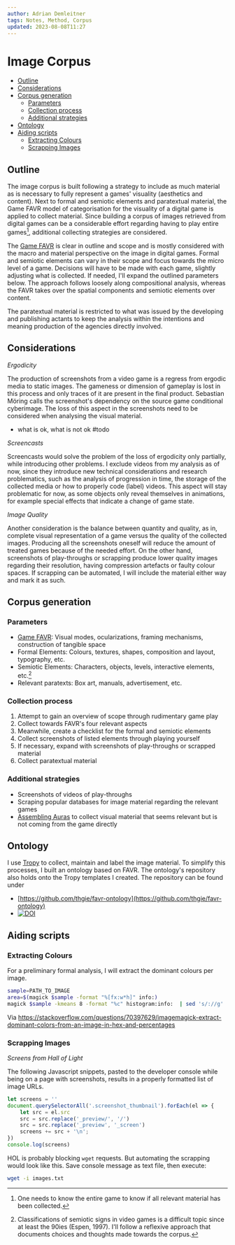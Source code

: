 ```yaml
---
author: Adrian Demleitner
tags: Notes, Method, Corpus
updated: 2023-08-08T11:27
---
```

# Image Corpus 

- [Outline](#outline)
- [Considerations](#considerations)
- [Corpus generation](#corpus-generation)
	- [Parameters](#parameters)
	- [Collection process](#collection-process)
	- [Additional strategies](#additional-strategies)
- [Ontology](#ontology)
- [Aiding scripts](#aiding-scripts)
	- [Extracting Colours](#extracting-colours)
	- [Scrapping Images](#scrapping-images)

## Outline
The image corpus is built following a strategy to include as much material as is necessary to fully represent a games' visuality (aesthetics and content). Next to formal and semiotic elements and paratextual material, the Game FAVR model of categorisation for the visuality of a digital game is applied to collect material. Since building a corpus of images retrieved from digital games can be a considerable effort regarding having to play entire games[^1], additional collecting strategies are considered.

The [Game FAVR](notes/Game%20FAVR.md) is clear in outline and scope and is mostly considered with the macro and material perspective on the image in digital games. Formal and semiotic elements can vary in their scope and focus towards the micro level of a game. Decisions will have to be made with each game, slightly adjusting what is collected. If needed, I'll expand the outlined parameters below. The approach follows loosely along compositional analysis, whereas the FAVR takes over the spatial components and semiotic elements over content.

The paratextual material is restricted to what was issued by the developing and publishing actants to keep the analysis within the intentions and meaning production of the agencies directly involved.

## Considerations
*Ergodicity*

The production of screenshots from a video game is a regress from ergodic media to static images. The gameness or dimension of gameplay is lost in this process and only traces of it are present in the final product. Sebastian Möring calls the screenshot's dependency on the source game conditional cyberimage. The loss of this aspect in the screenshots need to be considered when analysing the visual material.

- what is ok, what is not ok #todo

*Screencasts*

Screencasts would solve the problem of the loss of ergodicity only partially, while introducing other problems. I exclude videos from my analysis as of now, since they introduce new technical considerations and research problematics, such as the analysis of progression in time, the storage of the collected media or how to properly code (label) videos. This aspect will stay problematic for now, as some objects only reveal themselves in animations, for example special effects that indicate a change of game state.

*Image Quality*

Another consideration is the balance between quantity and quality, as in, complete visual representation of a game versus the quality of the collected images. Producing all the screenshots oneself will reduce the amount of treated games because of the needed effort. On the other hand, screenshots of play-throughs or scrapping produce lower quality images regarding their resolution, having compression artefacts or faulty colour spaces. If scrapping can be automated, I will include the material either way and mark it as such.

## Corpus generation
### Parameters
- [Game FAVR](notes/Game%20FAVR.md): Visual modes, ocularizations, framing mechanisms, construction of tangible space
- Formal Elements: Colours, textures, shapes, composition and layout, typography, etc.
- Semiotic Elements: Characters, objects, levels, interactive elements, etc.[^2]
- Relevant paratexts: Box art, manuals, advertisement, etc.

### Collection process
1. Attempt to gain an overview of scope through rudimentary game play
2. Collect towards FAVR's four relevant aspects
3. Meanwhile, create a checklist for the formal and semiotic elements
4. Collect screenshots of listed elements through playing yourself
5. If necessary, expand with screenshots of play-throughs or scrapped material
6. Collect paratextual material

### Additional strategies
- Screenshots of videos of play-throughs
- Scraping popular databases for image material regarding the relevant games
- [Assembling Auras](literature/guay-belangerAssemblingAurasMethodology2022.md) to collect visual material that seems relevant but is not coming from the game directly

## Ontology
I use [Tropy](https://www.tropy.org/) to collect, maintain and label the image material. To simplify this processes, I built an ontology based on FAVR. The ontology's repository also holds onto the Tropy templates I created. The repository can be found under

- [https://github.com/thgie/favr-ontology](https://github.com/thgie/favr-ontology)
- [![DOI](https://zenodo.org/badge/DOI/10.5281/zenodo.8158800.svg)](https://doi.org/10.5281/zenodo.8158800)

## Aiding scripts
### Extracting Colours
For a preliminary formal analysis, I will extract the dominant colours per image.
```bash
sample=PATH_TO_IMAGE
area=$(magick $sample -format "%[fx:w*h]" info:)
magick $sample -kmeans 8 -format "%c" histogram:info:  | sed 's/://g' | awk -v area=$area '{print 100*$1/area, "%|", $3, ","}' | sed 's/ *//g' | sort -nr -k1,1 -t ","
```
Via https://stackoverflow.com/questions/70397629/imagemagick-extract-dominant-colors-from-an-image-in-hex-and-percentages

### Scrapping Images
*Screens from Hall of Light*

The following Javascript snippets, pasted to the developer console while being on a page with screenshots, results in a properly formatted list of image URLs.

```js
let screens = ''
document.querySelectorAll('.screenshot_thumbnail').forEach(el => {
	let src = el.src
	src = src.replace('_preview/', '/')
	src = src.replace('_preview', '_screen')
	screens += src + '\n';
})
console.log(screens)
```

HOL is probably blocking `wget` requests. But automating the scrapping would look like this. Save console message as text file, then execute:

```bash
wget -i images.txt
```


[^1]: One needs to know the entire game to know if all relevant material has been collected.
[^2]: Classifications of semiotic signs in video games is a difficult topic since at least the 90ies (Espen, 1997). I'll follow a reflexive approach that documents choices and thoughts made towards the corpus.